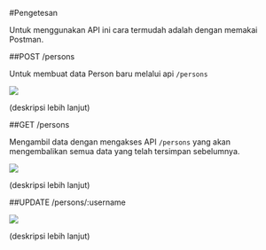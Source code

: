 #Pengetesan

Untuk menggunakan API ini cara termudah adalah dengan memakai Postman. 

##POST /persons 

Untuk membuat data Person baru melalui api `/persons`

![](https://raw.githubusercontent.com/junwatu/pengenalan-nodejs-gitbook/develop/images/person-rest-post.png)

(deskripsi lebih lanjut)

##GET /persons

Mengambil data dengan mengakses API `/persons` yang akan mengembalikan semua data yang telah tersimpan sebelumnya. 

![](https://raw.githubusercontent.com/junwatu/pengenalan-nodejs-gitbook/develop/images/person-rest-get.png)

(deskripsi lebih lanjut)

##UPDATE /persons/:username

![](https://raw.githubusercontent.com/junwatu/pengenalan-nodejs-gitbook/develop/images/person-rest-update.png)

(deskripsi lebih lanjut)

##